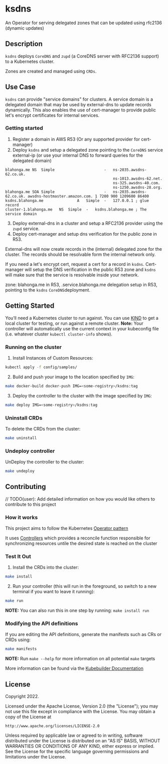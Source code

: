 # ksdns

An Operator for serving delegated zones that can be updated using rfc2136 (dynamic updates)

## Description

`ksdns` deploys `CoreDNS` and `zupd` (a CoreDNS server with RFC2136 support) to a Kubernetes cluster.

Zones are created and managed using `CRDs`.

## Use Case

`ksdns` can provide "service domains" for clusters. A service domain is a delegated domain that may be used by external-dns to update records dynamically. This also enables the use of cert-manager to provide public let's encrypt certificates for internal services.

### Getting started

1. Register a domain in AWS R53 (Or any supported provider for cert-manager)
2. Deploy `ksdns` and setup a delegated zone pointing to the `CoreDNS` service external-ip (or use your internal DNS to forward queries for the delegated domain)

```zone
blahonga.me	NS	Simple                      -   ns-2035.awsdns-62.co.uk.
                                                ns-1013.awsdns-62.net.
                                                ns-325.awsdns-40.com.
                                                ns-1250.awsdns-28.org.
blahonga.me	SOA	Simple                      -   ns-2035.awsdns-62.co.uk. awsdns-hostmaster.amazon.com. 1 7200 900 1209600 86400
ksdns.blahonga.me               A   Simple  -   127.0.0.1 ; glue record
cluster-1.blahonga.me   NS  Simple  -   ksdns.blahonga.me ; The service domain
```

3. Deploy external-dns in a cluster and setup a RFC2136 provider using the `zupd` service.
4. Deploy cert-manager and setup dns verification for the public zone in R53.

External-dns will now create records in the (internal) delegated zone for the cluster. The records should be resolvable form the internal network only.

If you need a let's encrypt cert, request a cert for a record in `ksdns`. Cert-manager will setup the DNS verification in the public R53 zone and `ksdns` will make sure that the service is resolvable inside your network.

zone: blahonga.me in R53, <cluster>.service.blahonga.me delegation setup in R53, pointing to the `ksdns` `CoreDNS`deployment.

## Getting Started

You’ll need a Kubernetes cluster to run against. You can use [KIND](https://sigs.k8s.io/kind) to get a local cluster for testing, or run against a remote cluster.
**Note:** Your controller will automatically use the current context in your kubeconfig file (i.e. whatever cluster `kubectl cluster-info` shows).

### Running on the cluster

1. Install Instances of Custom Resources:

```sh
kubectl apply -f config/samples/
```

2. Build and push your image to the location specified by `IMG`:
 
```sh
make docker-build docker-push IMG=<some-registry>/ksdns:tag
```
 
3. Deploy the controller to the cluster with the image specified by `IMG`:

```sh
make deploy IMG=<some-registry>/ksdns:tag
```

### Uninstall CRDs

To delete the CRDs from the cluster:

```sh
make uninstall
```

### Undeploy controller

UnDeploy the controller to the cluster:

```sh
make undeploy
```

## Contributing

// TODO(user): Add detailed information on how you would like others to contribute to this project

### How it works

This project aims to follow the Kubernetes [Operator pattern](https://kubernetes.io/docs/concepts/extend-kubernetes/operator/)

It uses [Controllers](https://kubernetes.io/docs/concepts/architecture/controller/)
which provides a reconcile function responsible for synchronizing resources untile the desired state is reached on the cluster

### Test It Out

1. Install the CRDs into the cluster:

```sh
make install
```

2. Run your controller (this will run in the foreground, so switch to a new terminal if you want to leave it running):

```sh
make run
```

**NOTE:** You can also run this in one step by running: `make install run`

### Modifying the API definitions

If you are editing the API definitions, generate the manifests such as CRs or CRDs using:

```sh
make manifests
```

**NOTE:** Run `make --help` for more information on all potential `make` targets

More information can be found via the [Kubebuilder Documentation](https://book.kubebuilder.io/introduction.html)

## License

Copyright 2022.

Licensed under the Apache License, Version 2.0 (the "License");
you may not use this file except in compliance with the License.
You may obtain a copy of the License at

    http://www.apache.org/licenses/LICENSE-2.0

Unless required by applicable law or agreed to in writing, software
distributed under the License is distributed on an "AS IS" BASIS,
WITHOUT WARRANTIES OR CONDITIONS OF ANY KIND, either express or implied.
See the License for the specific language governing permissions and
limitations under the License.
